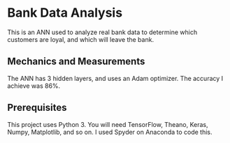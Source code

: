 # Bank Data Analysis

This is an ANN used to analyze real bank data to determine which customers are loyal, and which will leave the bank.

## Mechanics and Measurements

The ANN has 3 hidden layers, and uses an Adam optimizer. The accuracy I achieve was 86%. 

## Prerequisites

This project uses Python 3. You will need TensorFlow, Theano, Keras, Numpy, Matplotlib, and so on. I used Spyder on Anaconda to code this.

